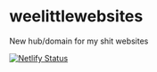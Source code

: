 # weelittlewebsites
New hub/domain for my shit websites

[![Netlify Status](https://api.netlify.com/api/v1/badges/729e29d8-0d11-4fb9-912b-e4a4738d9cc3/deploy-status)](https://app.netlify.com/sites/weelittlewebsites/deploys)
